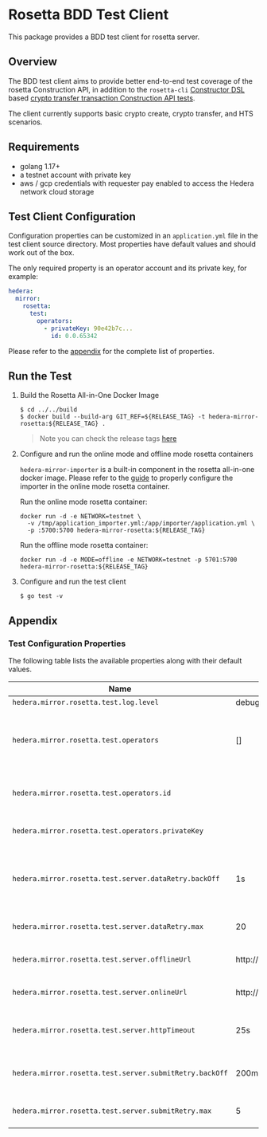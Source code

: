 # Rosetta BDD Test Client

This package provides a BDD test client for rosetta server.

## Overview

The BDD test client aims to provide better end-to-end test coverage of the rosetta Construction API, in addition to the
`rosetta-cli` [Constructor DSL](https://github.com/coinbase/rosetta-sdk-go/tree/master/constructor/dsl) based
[crypto transfer transaction Construction API tests](/hedera-mirror-rosetta/scripts/validation/testnet/testnet.ros).

The client currently supports basic crypto create, crypto transfer, and HTS scenarios.

## Requirements

- golang 1.17+
- a testnet account with private key
- aws / gcp credentials with requester pay enabled to access the Hedera network cloud storage

## Test Client Configuration

Configuration properties can be customized in an `application.yml` file in the test client source directory. Most
properties have default values and should work out of the box.

The only required property is an operator account and its private key, for example:

```yaml
hedera:
  mirror:
    rosetta:
      test:
        operators:
          - privateKey: 90e42b7c...
            id: 0.0.65342
```

Please refer to the [appendix](#test-configuration-properties) for the complete list of properties.

## Run the Test

1. Build the Rosetta All-in-One Docker Image

   ```shell
   $ cd ../../build
   $ docker build --build-arg GIT_REF=${RELEASE_TAG} -t hedera-mirror-rosetta:${RELEASE_TAG} .
   ```

   > Note you can check the release tags [here](https://github.com/hashgraph/hedera-mirror-node/releases)

2. Configure and run the online mode and offline mode rosetta containers

   `hedera-mirror-importer` is a built-in component in the rosetta all-in-one docker image. Please refer to the
   [guide](https://docs.hedera.com/guides/mirrornet/run-your-own-beta-mirror-node) to properly configure the importer in
   the online mode rosetta container.

   Run the online mode rosetta container:

   ```shell
   docker run -d -e NETWORK=testnet \
     -v /tmp/application_importer.yml:/app/importer/application.yml \
     -p :5700:5700 hedera-mirror-rosetta:${RELEASE_TAG}
   ```

   Run the offline mode rosetta container:

   ```shell
   docker run -d -e MODE=offline -e NETWORK=testnet -p 5701:5700 hedera-mirror-rosetta:${RELEASE_TAG}
   ```

3. Configure and run the test client

   ```shell
   $ go test -v
   ```

## Appendix

### Test Configuration Properties

The following table lists the available properties along with their default values.

| Name                                                    | Default               | Description                                                                |
| ------------------------------------------------------- | --------------------- | -------------------------------------------------------------------------- |
| `hedera.mirror.rosetta.test.log.level`                  | debug                 | The log level                                                              |
| `hedera.mirror.rosetta.test.operators`                  | []                    | A list of operators with the account ids and corresponding private keys    |
| `hedera.mirror.rosetta.test.operators.id`               |                       | The operator account id, in the format of shard.realm.num                  |
| `hedera.mirror.rosetta.test.operators.privateKey`       |                       | The operator's private key in hex                                          |
| `hedera.mirror.rosetta.test.server.dataRetry.backOff`   | 1s                    | The amount of time to wait between data request retries, if the request can be retried. |
| `hedera.mirror.rosetta.test.server.dataRetry.max`       | 20                    | The max retries of a data request                                          |
| `hedera.mirror.rosetta.test.server.offlineUrl`          | http://localhost:5701 | The url of the offline rosetta server                                      |
| `hedera.mirror.rosetta.test.server.onlineUrl`           | http://localhost:5700 | The url of the online rosetta server                                       |
| `hedera.mirror.rosetta.test.server.httpTimeout`         | 25s                   | The timeout of an http request sent to the rosetta server                  |
| `hedera.mirror.rosetta.test.server.submitRetry.backOff` | 200ms                 | The amount of time to wait between submit request retries                  |
| `hedera.mirror.rosetta.test.server.submitRetry.max`     | 5                     | The max retries of a submit request                                        |
